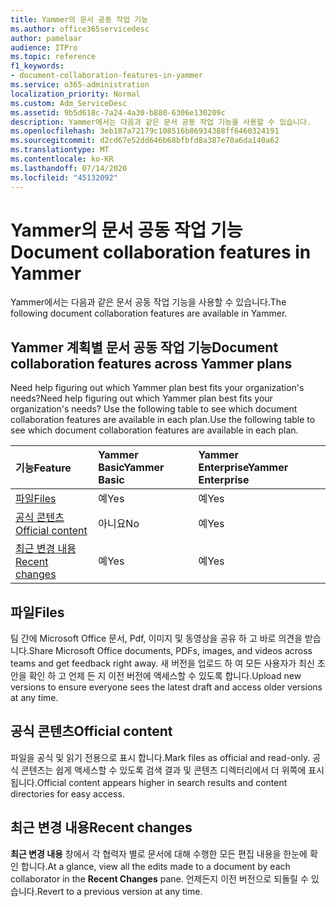 ```yaml
---
title: Yammer의 문서 공동 작업 기능
ms.author: office365servicedesc
author: pamelaar
audience: ITPro
ms.topic: reference
f1_keywords:
- document-collaboration-features-in-yammer
ms.service: o365-administration
localization_priority: Normal
ms.custom: Adm_ServiceDesc
ms.assetid: 9b5d618c-7a24-4a30-b880-6306e130209c
description: Yammer에서는 다음과 같은 문서 공동 작업 기능을 사용할 수 있습니다.
ms.openlocfilehash: 3eb187a72179c108516b86934388ff6460324191
ms.sourcegitcommit: d2cd67e52dd646b68bfbfd8a387e70a6da140a62
ms.translationtype: MT
ms.contentlocale: ko-KR
ms.lasthandoff: 07/14/2020
ms.locfileid: "45132092"
---
```

# <a name="document-collaboration-features-in-yammer"></a><span data-ttu-id="314db-103">Yammer의 문서 공동 작업 기능</span><span class="sxs-lookup"><span data-stu-id="314db-103">Document collaboration features in Yammer</span></span>

<span data-ttu-id="314db-104">Yammer에서는 다음과 같은 문서 공동 작업 기능을 사용할 수 있습니다.</span><span class="sxs-lookup"><span data-stu-id="314db-104">The following document collaboration features are available in Yammer.</span></span>
  
## <a name="document-collaboration-features-across-yammer-plans"></a><span data-ttu-id="314db-105">Yammer 계획별 문서 공동 작업 기능</span><span class="sxs-lookup"><span data-stu-id="314db-105">Document collaboration features across Yammer plans</span></span>

<span data-ttu-id="314db-106">Need help figuring out which Yammer plan best fits your organization's needs?</span><span class="sxs-lookup"><span data-stu-id="314db-106">Need help figuring out which Yammer plan best fits your organization's needs?</span></span> <span data-ttu-id="314db-107">Use the following table to see which document collaboration features are available in each plan.</span><span class="sxs-lookup"><span data-stu-id="314db-107">Use the following table to see which document collaboration features are available in each plan.</span></span>
  
|<span data-ttu-id="314db-108">**기능**</span><span class="sxs-lookup"><span data-stu-id="314db-108">**Feature**</span></span>|<span data-ttu-id="314db-109">**Yammer Basic**</span><span class="sxs-lookup"><span data-stu-id="314db-109">**Yammer Basic**</span></span>|<span data-ttu-id="314db-110">**Yammer Enterprise**</span><span class="sxs-lookup"><span data-stu-id="314db-110">**Yammer Enterprise**</span></span>|
|:-----|:-----|:-----|
|[<span data-ttu-id="314db-111">파일</span><span class="sxs-lookup"><span data-stu-id="314db-111">Files</span></span>](document-collaboration-features-in-yammer.md#files) <br/> |<span data-ttu-id="314db-112">예</span><span class="sxs-lookup"><span data-stu-id="314db-112">Yes</span></span>  <br/> |<span data-ttu-id="314db-113">예</span><span class="sxs-lookup"><span data-stu-id="314db-113">Yes</span></span>  <br/> |
|[<span data-ttu-id="314db-114">공식 콘텐츠</span><span class="sxs-lookup"><span data-stu-id="314db-114">Official content</span></span>](document-collaboration-features-in-yammer.md#official-content) <br/> |<span data-ttu-id="314db-115">아니요</span><span class="sxs-lookup"><span data-stu-id="314db-115">No</span></span>  <br/> |<span data-ttu-id="314db-116">예</span><span class="sxs-lookup"><span data-stu-id="314db-116">Yes</span></span>  <br/> |
|[<span data-ttu-id="314db-117">최근 변경 내용</span><span class="sxs-lookup"><span data-stu-id="314db-117">Recent changes</span></span>](document-collaboration-features-in-yammer.md#recent-changes) <br/> |<span data-ttu-id="314db-118">예</span><span class="sxs-lookup"><span data-stu-id="314db-118">Yes</span></span>  <br/> |<span data-ttu-id="314db-119">예</span><span class="sxs-lookup"><span data-stu-id="314db-119">Yes</span></span>  <br/> |

## <a name="files"></a><span data-ttu-id="314db-120">파일</span><span class="sxs-lookup"><span data-stu-id="314db-120">Files</span></span>

<span data-ttu-id="314db-121">팀 간에 Microsoft Office 문서, Pdf, 이미지 및 동영상을 공유 하 고 바로 의견을 받습니다.</span><span class="sxs-lookup"><span data-stu-id="314db-121">Share Microsoft Office documents, PDFs, images, and videos across teams and get feedback right away.</span></span> <span data-ttu-id="314db-122">새 버전을 업로드 하 여 모든 사용자가 최신 초안을 확인 하 고 언제 든 지 이전 버전에 액세스할 수 있도록 합니다.</span><span class="sxs-lookup"><span data-stu-id="314db-122">Upload new versions to ensure everyone sees the latest draft and access older versions at any time.</span></span>
  
## <a name="official-content"></a><span data-ttu-id="314db-123">공식 콘텐츠</span><span class="sxs-lookup"><span data-stu-id="314db-123">Official content</span></span>

<span data-ttu-id="314db-124">파일을 공식 및 읽기 전용으로 표시 합니다.</span><span class="sxs-lookup"><span data-stu-id="314db-124">Mark files as official and read-only.</span></span> <span data-ttu-id="314db-125">공식 콘텐츠는 쉽게 액세스할 수 있도록 검색 결과 및 콘텐츠 디렉터리에서 더 위쪽에 표시 됩니다.</span><span class="sxs-lookup"><span data-stu-id="314db-125">Official content appears higher in search results and content directories for easy access.</span></span>

## <a name="recent-changes"></a><span data-ttu-id="314db-126">최근 변경 내용</span><span class="sxs-lookup"><span data-stu-id="314db-126">Recent changes</span></span>

<span data-ttu-id="314db-127">**최근 변경 내용** 창에서 각 협력자 별로 문서에 대해 수행한 모든 편집 내용을 한눈에 확인 합니다.</span><span class="sxs-lookup"><span data-stu-id="314db-127">At a glance, view all the edits made to a document by each collaborator in the **Recent Changes** pane.</span></span> <span data-ttu-id="314db-128">언제든지 이전 버전으로 되돌릴 수 있습니다.</span><span class="sxs-lookup"><span data-stu-id="314db-128">Revert to a previous version at any time.</span></span>
  